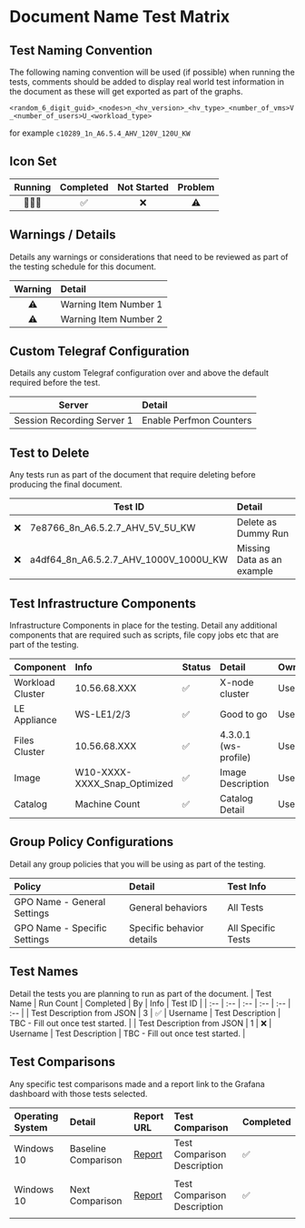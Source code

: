# Document Name Test Matrix

## Test Naming Convention

The following naming convention will be used (if possible) when running the tests, comments should be added to display real world test information in the document as these will get exported as part of the graphs.

``<random_6_digit_guid>_<nodes>n_<hv_version>_<hv_type>_<number_of_vms>V_<number_of_users>U_<workload_type>``

for example ``c10289_1n_A6.5.4_AHV_120V_120U_KW``

## Icon Set

| Running | Completed | Not Started | Problem |
| :---: | :---: | :---: | :---: |
| 🏃🏻‍♂️ | ✅ | ❌ | ⚠️ |

## Warnings / Details

Details any warnings or considerations that need to be reviewed as part of the testing schedule for this document.

| Warning | Detail |
| :---: | :--- |
| ⚠️ | Warning Item Number 1 |
| ⚠️ | Warning Item Number 2 |

## Custom Telegraf Configuration

Details any custom Telegraf configuration over and above the default required before the test.

| Server | Detail |
| :---: | :--- |
| Session Recording Server 1 | Enable Perfmon Counters |

## Test to Delete

Any tests run as part of the document that require deleting before producing the final document.

| | Test ID | Detail |
| :---: | --- | :--- |
| ❌ | 7e8766_8n_A6.5.2.7_AHV_5V_5U_KW | Delete as Dummy Run |
| ❌ | a4df64_8n_A6.5.2.7_AHV_1000V_1000U_KW | Missing Data as an example |

## Test Infrastructure Components

Infrastructure Components in place for the testing. Detail any additional components that are required such as scripts, file copy jobs etc that are part of the testing.

| Component | Info | Status | Detail | Owner | Tested | 
| :-- | :-- | :-- | :-- | :-- | :-- |
| Workload Cluster | 10.56.68.XXX | ✅ | X-node cluster | Username | ✅ |
| LE Appliance | WS-LE1/2/3 | ✅ | Good to go | Username | ✅ |
| Files Cluster | 10.56.68.XXX | ✅ | 4.3.0.1 (ws-profile) | Username | ✅ |
| Image | W10-XXXX-XXXX_Snap_Optimized | ✅ | Image Description | Username | ✅ |
| Catalog | Machine Count | ✅ | Catalog Detail | Username | ✅ |

## Group Policy Configurations

Detail any group policies that you will be using as part of the testing.

| Policy | Detail | Test Info |
| :-- | :-- | :-- |
| GPO Name - General Settings | General behaviors | All Tests |
| GPO Name - Specific Settings | Specific behavior details | All Specific Tests |

## Test Names

Detail the tests you are planning to run as part of the document.
| Test Name | Run Count | Completed | By | Info | Test ID |
| :-- | :-- | :-- | :-- | :-- | :-- |
| Test Description from JSON | 3 | ✅ | Username | Test Description | TBC - Fill out once test started. |
| Test Description from JSON | 1 | ❌ | Username | Test Description | TBC - Fill out once test started. |

## Test Comparisons

Any specific test comparisons made and a report link to the Grafana dashboard with those tests selected.

| Operating System | Detail | Report URL | Test Comparison | Completed |
| :-- | :-- | :-- | :-- | :-- |
| Windows 10 | Baseline Comparison | [Report](http://10.57.64.101:3000) | Test Comparison Description  | ✅ |
| | | | |
| Windows 10 | Next Comparison | [Report](http://10.57.64.101:3000) | Test Comparison Description  | ✅ |
| | | | |
